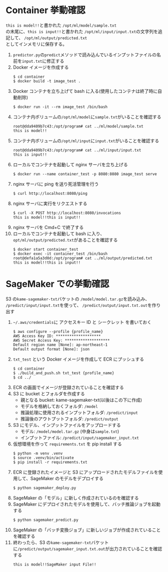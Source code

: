 # Container 挙動確認

`this is model!!`と書かれた
`/opt/ml/model/sample.txt`  
の末尾に、`this is input!!`と書かれた
`/opt/ml/input/input.txt`の文字列を追記して、
`/opt/ml/output/predicted.txt`  
としてインメモリに保存する。

1. `predictor.py`の`predict`メソッドで読み込んでいるインプットファイルの名前を`input.txt`に修正する
1. Docker イメージを作成する
   ```
   $ cd container
   $ docker build -t image_test .
   ```
1. Docker コンテナを立ち上げて bash に入る(使用したコンテナは終了時に自動削除)
   ```
   $ docker run -it --rm image_test /bin/bash
   ```
1. コンテナ内ボリュームの`/opt/ml/model`に`sample.txt`がいることを確認する
   ```
   root@dda9409b7c43:/opt/program# cat ../ml/model/sample.txt
   this is model!!
   ```
1. コンテナ内ボリュームの`/opt/ml/input`に`input.txt`がいることを確認する
   ```
   root@dda9409b7c43:/opt/program# cat ../ml/input/input.txt
   this is input!!
   ```
1. ローカルでコンテナを起動して nginx サーバを立ち上げる
   ```
   $ docker run --name container_test -p 8080:8080 image_test serve
   ```
1. nginx サーバに ping を送り死活管理を行う
   ```
   $ curl http://localhost:8080/ping
   ```
1. nginx サーバに実行をリクエストする
   ```
   $ curl -X POST http://localhost:8080/invocations
   this is model!!this is input!!
   ```
1. nginx サーバを Cmd+C で終了する
1. ローカルでコンテナを起動して bash に入り、`opt/ml/output/predicted.txt`があることを確認する
   ```
   $ docker start container_test
   $ docker exec -it container_test /bin/bash
   root@defa1a5a3d0d:/opt/program# cat ../ml/output/predicted.txt
   this is model!!this is input!!
   ```

# SageMaker での挙動確認

S3 の`kame-sagemaker-txt`バケットの
`/model/model.tar.gz`を読み込み、
`/predict/input/input.txt`を使って、
`/predict/output/input.txt.out`を作り出す

1. `~/.aws/credentials`に アクセスキー ID と シークレット を書いておく
   ```
   $ aws configure --profile {profile_name}
   AWS Access Key ID: ********************
   AWS Secret Access Key: ********************
   Default region name [None]: ap-northeast-1
   Default output format [None]: json
   ```
1. `txt_test` という Docker イメージを作成して ECR にプッシュする
   ```
   $ cd container
   $ ./build_and_push.sh txt_test {profile_name}
   $ cd ../
   ```
1. ECR の画面でイメージが登録されていることを確認する
1. S3 に bucket とフォルダを作成する
   - 親となる bucket: kame-sagemaker-txt(以後はこの下に作成)
   - モデルを格納しておくフォルダ: `/model`
   - 推論処理に使用されるインプットフォルダ: `/predict/input`
   - 推論後のアウトプットフォルダ: `/predict/output`
1. S3 にモデル、インプットファイルをアップロードする
   - モデル: `/model/model.tar.gz` (中身は`sample.txt`)
   - インプットファイル: `/predict/input/sagemaker_input.txt`
1. 仮想環境を作って `requirements.txt` を pip install する
   ```
   $ python -m venv .venv
   $ source .venv/bin/activate
   $ pip install -r requirements.txt
   ```
1. ECR に登録されたイメージと S3 にアップロードされたモデルファイルを使用して、SageMaker のモデルをデプロイする
   ```
   $ python sagemaker_deploy.py
   ```
1. SageMaker の「モデル」に新しく作成されているのを確認する
1. SageMaker にデプロイされたモデルを使用して、バッチ推論ジョブを起動する
   ```
   $ python sagemaker_predict.py
   ```
1. SageMaker の「バッチ変換ジョブ」に新しいジョブが作成されていることを確認する
1. 終わったら、S3 の`kame-sagemaker-txt`バケットに`/predict/output/sagemaker_input.txt.out`が出力されていることを確認する
   ```
   this is model!!SageMaker input File!!
   ```
